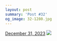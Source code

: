 ```yaml
---
layout: post
summary: 'Post #32'
og_image: 32-1280.jpg
---
```


<p>
  <time>
    <a href="/32">December 31, 2023</a>
  </time>
  <a href="/32">
    <img src="{{ site.assets_url }}/32-640.jpg" srcset="{{ site.assets_url }}/32-320.jpg 320w, {{ site.assets_url }}/32-640.jpg 640w, {{ site.assets_url }}/32-960.jpg 960w, {{ site.assets_url }}/32-1280.jpg 1280w" sizes="(min-width: 700px) 50vw, calc(100vw - 2rem)" />
  </a>
</p>
